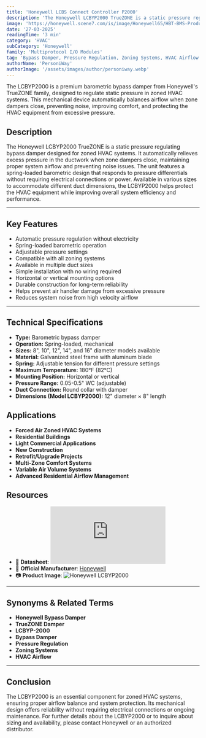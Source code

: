 ```yaml
---
title: 'Honeywell LCBS Connect Controller P2000'
description: 'The Honeywell LCBYP2000 TrueZONE is a static pressure regulating bypass damper designed for zoned HVAC systems. It automatically relieves excess pressure in the ductwork when zone dampers close, maintaining proper system airflow and preventing noise issues. The unit features a spring-loaded barometric design that responds to pressure differentials without requiring electrical connections or power. Available in various sizes to accommodate different duct dimensions, the LCBYP2000 helps protect the HVAC equipment while improving overall system efficiency and performance.'
image: 'https://honeywell.scene7.com/is/image/Honeywell65/HBT-BMS-Product-Image-YCRL6438SR-c1'
date: '27-03-2025'
readingTime: '3 min'
category: 'HVAC'
subCategory: 'Honeywell'
family: 'Multiprotocol I/O Modules'
tag: 'Bypass Damper, Pressure Regulation, Zoning Systems, HVAC Airflow'
authorName: 'PersoniWay'
authorImage: '/assets/images/author/personiway.webp'
---
```


The LCBYP2000 is a premium barometric bypass damper from Honeywell's TrueZONE family, designed to regulate static pressure in zoned HVAC systems. This mechanical device automatically balances airflow when zone dampers close, preventing noise, improving comfort, and protecting the HVAC equipment from excessive pressure.
## **Description**
The Honeywell LCBYP2000 TrueZONE is a static pressure regulating bypass damper designed for zoned HVAC systems. It automatically relieves excess pressure in the ductwork when zone dampers close, maintaining proper system airflow and preventing noise issues. The unit features a spring-loaded barometric design that responds to pressure differentials without requiring electrical connections or power. Available in various sizes to accommodate different duct dimensions, the LCBYP2000 helps protect the HVAC equipment while improving overall system efficiency and performance.

---

## **Key Features**
- Automatic pressure regulation without electricity
- Spring-loaded barometric operation
- Adjustable pressure settings
- Compatible with all zoning systems
- Available in multiple duct sizes
- Simple installation with no wiring required
- Horizontal or vertical mounting options
- Durable construction for long-term reliability
- Helps prevent air handler damage from excessive pressure
- Reduces system noise from high velocity airflow

---

## **Technical Specifications**
- **Type:** Barometric bypass damper
- **Operation:** Spring-loaded, mechanical
- **Sizes:** 8", 10", 12", 14", and 16" diameter models available
- **Material:** Galvanized steel frame with aluminum blade
- **Spring:** Adjustable tension for different pressure settings
- **Maximum Temperature:** 180°F (82°C)
- **Mounting Position:** Horizontal or vertical
- **Pressure Range:** 0.05-0.5" WC (adjustable)
- **Duct Connection:** Round collar with damper
- **Dimensions (Model LCBYP2000):** 12" diameter × 8" length

## **Applications**
- **Forced Air Zoned HVAC Systems**
- **Residential Buildings**
- **Light Commercial Applications**
- **New Construction**
- **Retrofit/Upgrade Projects**
- **Multi-Zone Comfort Systems**
- **Variable Air Volume Systems**
- **Advanced Residential Airflow Management**

## **Resources**
- 📄 **Datasheet**: ![Honeywell datasheet](https://cdn.lsicloud.net/gothermals/Resources/Honeywell-LGW1000-Product-Overview.pdf)
- 🏢 **Official Manufacturer**: [Honeywell](https://www.resideo.com)
- 📷 **Product Image**:
  ![Honeywell LCBYP2000]([https://buildingcontrols-delta-store.s3.amazonaws.com/public/ultracommerce/product/transform/images/byUrlTitle/lcbyp2000/lcbyp2000.webp](https://honeywell.scene7.com/is/image/Honeywell65/HBT-BMS-Product-Image-YCRL6438SR-c1))

---

## **Synonyms & Related Terms**
- **Honeywell Bypass Damper**
- **TrueZONE Damper**
- **LCBYP-2000**
- **Bypass Damper**
- **Pressure Regulation**
- **Zoning Systems**
- **HVAC Airflow**

---

## **Conclusion**
The LCBYP2000 is an essential component for zoned HVAC systems, ensuring proper airflow balance and system protection. Its mechanical design offers reliability without requiring electrical connections or ongoing maintenance. For further details about the LCBYP2000 or to inquire about sizing and availability, please contact Honeywell or an authorized distributor.
